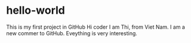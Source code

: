 # hello-world
This is my first project in GitHub
Hi coder
I am Thi, from Viet Nam. I am a new commer to GitHub. Eveything is very interesting.
